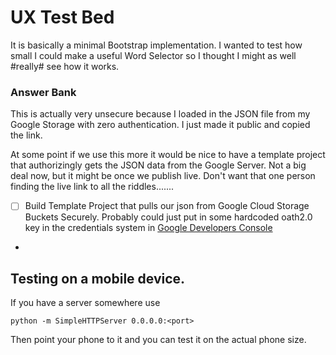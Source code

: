 # UX Test Bed

It is basically a minimal Bootstrap implementation. I wanted to test how small I could make a useful Word Selector so I thought I might as well #really# see how it works.


### Answer Bank

This is actually very unsecure because I loaded in the JSON file from my Google Storage with zero authentication. I just made it public and copied the link.

At some point if we use this more it would be nice to have a template project that authorizingly gets the JSON data from the Google Server. Not a big deal now, but it might be once we publish live. Don't want that one person finding the live link to all the riddles.......

- [ ] Build Template Project that pulls our json from Google Cloud Storage Buckets Securely. Probably could just put in some hardcoded oath2.0 key in the credentials system in [Google Developers Console](https://console.developers.google.com/project/bellows-adv/apiui/credential)
- 

## Testing on a mobile device.

If you have a server somewhere use

```
python -m SimpleHTTPServer 0.0.0.0:<port>
```

Then point your phone to it and you can test it on the actual phone size.
